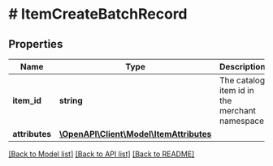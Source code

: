# # ItemCreateBatchRecord

## Properties

Name | Type | Description | Notes
------------ | ------------- | ------------- | -------------
**item_id** | **string** | The catalog item id in the merchant namespace | [optional]
**attributes** | [**\OpenAPI\Client\Model\ItemAttributes**](ItemAttributes.md) |  | [optional]

[[Back to Model list]](../../README.md#models) [[Back to API list]](../../README.md#endpoints) [[Back to README]](../../README.md)
